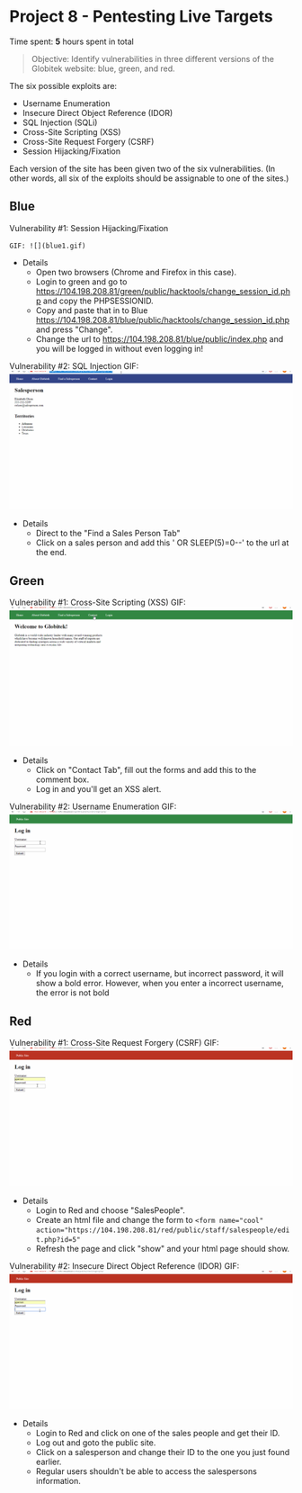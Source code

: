 # Project 8 - Pentesting Live Targets

Time spent: **5** hours spent in total

> Objective: Identify vulnerabilities in three different versions of the Globitek website: blue, green, and red.

The six possible exploits are:
* Username Enumeration
* Insecure Direct Object Reference (IDOR)
* SQL Injection (SQLi)
* Cross-Site Scripting (XSS)
* Cross-Site Request Forgery (CSRF)
* Session Hijacking/Fixation

Each version of the site has been given two of the six vulnerabilities. (In other words, all six of the exploits should be assignable to one of the sites.)

## Blue

Vulnerability #1: Session Hijacking/Fixation

    GIF: ![](blue1.gif)
  - Details
    * Open two browsers (Chrome and Firefox in this case).
    * Login to green and go to https://104.198.208.81/green/public/hacktools/change_session_id.php and copy the PHPSESSIONID.
    * Copy and paste that in to Blue https://104.198.208.81/blue/public/hacktools/change_session_id.php and press "Change".
    * Change the url to https://104.198.208.81/blue/public/index.php and you will be logged in without even logging in!

Vulnerability #2: SQL Injection
  GIF: ![](blue2.gif)
  - Details
    * Direct to the "Find a Sales Person Tab"
    * Click on a sales person and add this ' OR SLEEP(5)=0--' to the url at the end. 


## Green

Vulnerability #1: Cross-Site Scripting (XSS)
  GIF: ![](green1.gif)
   - Details
       * Click on "Contact Tab", fill out the forms and add this <script>alert('XSS ALERT');</script> to the comment box.
       * Log in and you'll get an XSS alert.
        
Vulnerability #2: Username Enumeration
  GIF: ![](green2.gif)
   - Details 
       * If you login with a correct username, but incorrect password, it will show a bold error. However, when you enter a incorrect            username, the error is not bold

## Red

Vulnerability #1: Cross-Site Request Forgery (CSRF)
  GIF: ![](red1.gif)
   - Details
       * Login to Red and choose "SalesPeople".
       * Create an html file and change the form to 
       ` <form name="cool" action="https://104.198.208.81/red/public/staff/salespeople/edit.php?id=5" `
       * Refresh the page and click "show" and your html page should show.

Vulnerability #2: Insecure Direct Object Reference (IDOR)
  GIF: ![](red2.gif)
   - Details
       * Login to Red and click on one of the sales people and get their ID.
       * Log out and goto the public site.
       * Click on a salesperson and change their ID to the one you just found earlier.
       * Regular users shouldn't be able to access the salespersons information.
